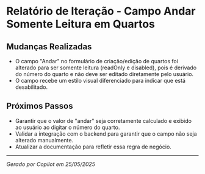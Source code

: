 # Relatório de Iteração - Campo Andar Somente Leitura em Quartos

## Mudanças Realizadas
- O campo "Andar" no formulário de criação/edição de quartos foi alterado para ser somente leitura (readOnly e disabled), pois é derivado do número do quarto e não deve ser editado diretamente pelo usuário.
- O campo recebe um estilo visual diferenciado para indicar que está desabilitado.

## Próximos Passos
- Garantir que o valor de "andar" seja corretamente calculado e exibido ao usuário ao digitar o número do quarto.
- Validar a integração com o backend para garantir que o campo não seja alterado manualmente.
- Atualizar a documentação para refletir essa regra de negócio.

---
*Gerado por Copilot em 25/05/2025*

